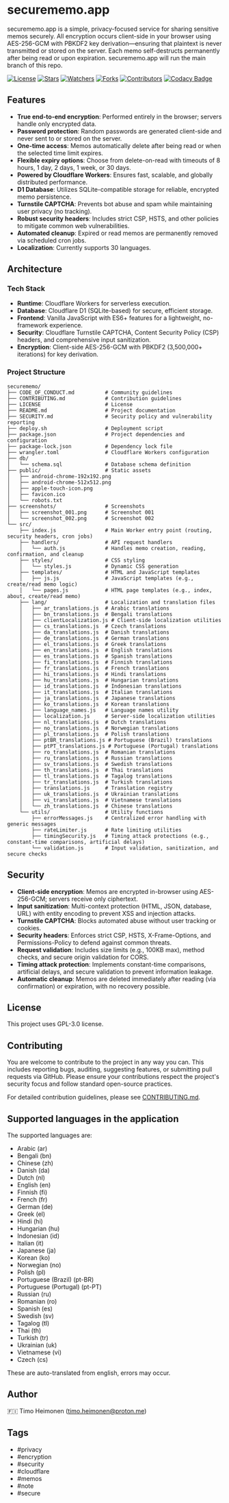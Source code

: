 # securememo.app

securememo.app is a simple, privacy-focused service for sharing sensitive memos securely. All encryption occurs client-side in your browser using AES-256-GCM with PBKDF2 key derivation—ensuring that plaintext is never transmitted or stored on the server. Each memo self-destructs permanently after being read or upon expiration.
securememo.app will run the main branch of this repo.

[![License](https://img.shields.io/github/license/timoheimonen/securememo.app)](https://github.com/timoheimonen/securememo.app/blob/main/LICENSE)
[![Stars](https://img.shields.io/github/stars/timoheimonen/securememo.app)](https://github.com/timoheimonen/securememo.app/stargazers)
[![Watchers](https://img.shields.io/github/watchers/timoheimonen/securememo.app)](https://github.com/timoheimonen/securememo.app/watchers)
[![Forks](https://img.shields.io/github/forks/timoheimonen/securememo.app)](https://github.com/timoheimonen/securememo.app/network/members)
[![Contributors](https://img.shields.io/github/contributors/timoheimonen/securememo.app)](https://github.com/timoheimonen/securememo.app/graphs/contributors)
[![Codacy Badge](https://app.codacy.com/project/badge/Grade/5a670d56d40e4774a3166ccabb290952)](https://app.codacy.com/gh/timoheimonen/securememo.app/dashboard?utm_source=gh&utm_medium=referral&utm_content=&utm_campaign=Badge_grade)

## Features

- **True end-to-end encryption**: Performed entirely in the browser; servers handle only encrypted data.
- **Password protection**: Random passwords are generated client-side and never sent to or stored on the server.
- **One-time access**: Memos automatically delete after being read or when the selected time limit expires.
- **Flexible expiry options**: Choose from delete-on-read with timeouts of 8 hours, 1 day, 2 days, 1 week, or 30 days.
- **Powered by Cloudflare Workers**: Ensures fast, scalable, and globally distributed performance.
- **D1 Database**: Utilizes SQLite-compatible storage for reliable, encrypted memo persistence.
- **Turnstile CAPTCHA**: Prevents bot abuse and spam while maintaining user privacy (no tracking).
- **Robust security headers**: Includes strict CSP, HSTS, and other policies to mitigate common web vulnerabilities.
- **Automated cleanup**: Expired or read memos are permanently removed via scheduled cron jobs.
- **Localization**: Currently supports 30 languages.



## Architecture

### Tech Stack

- **Runtime**: Cloudflare Workers for serverless execution.
- **Database**: Cloudflare D1 (SQLite-based) for secure, efficient storage.
- **Frontend**: Vanilla JavaScript with ES6+ features for a lightweight, no-framework experience.
- **Security**: Cloudflare Turnstile CAPTCHA, Content Security Policy (CSP) headers, and comprehensive input sanitization.
- **Encryption**: Client-side AES-256-GCM with PBKDF2 (3,500,000+ iterations) for key derivation.

### Project Structure

```
securememo/
├── CODE_OF_CONDUCT.md          # Community guidelines
├── CONTRIBUTING.md             # Contribution guidelines
├── LICENSE                     # License
├── README.md                   # Project documentation
├── SECURITY.md                 # Security policy and vulnerability reporting
├── deploy.sh                   # Deployment script
├── package.json                # Project dependencies and configuration
├── package-lock.json           # Dependency lock file
├── wrangler.toml               # Cloudflare Workers configuration
├── db/
│   └── schema.sql              # Database schema definition
├── public/                     # Static assets
│   ├── android-chrome-192x192.png
│   ├── android-chrome-512x512.png
│   ├── apple-touch-icon.png
│   ├── favicon.ico
│   └── robots.txt
├── screenshots/                # Screenshots
│   ├── screenshot_001.png      # Screenshot 001
│   └── screenshot_002.png      # Screenshot 002
└── src/
    ├── index.js                # Main Worker entry point (routing, security headers, cron jobs)
    ├── handlers/               # API request handlers
    │   └── auth.js             # Handles memo creation, reading, confirmation, and cleanup
    ├── styles/                 # CSS styling
    │   └── styles.js           # Dynamic CSS generation
    ├── templates/              # HTML and JavaScript templates
    │   ├── js.js               # JavaScript templates (e.g., create/read memo logic)
    │   └── pages.js            # HTML page templates (e.g., index, about, create/read memo)
    ├── lang/                   # Localization and translation files
    │   ├── ar_translations.js  # Arabic translations
    │   ├── bn_translations.js  # Bengali translations
    │   ├── clientLocalization.js # Client-side localization utilities
    │   ├── cs_translations.js  # Czech translations
    │   ├── da_translations.js  # Danish translations
    │   ├── de_translations.js  # German translations
    │   ├── el_translations.js  # Greek translations
    │   ├── en_translations.js  # English translations
    │   ├── es_translations.js  # Spanish translations
    │   ├── fi_translations.js  # Finnish translations
    │   ├── fr_translations.js  # French translations
    │   ├── hi_translations.js  # Hindi translations
    │   ├── hu_translations.js  # Hungarian translations
    │   ├── id_translations.js  # Indonesian translations
    │   ├── it_translations.js  # Italian translations
    │   ├── ja_translations.js  # Japanese translations
    │   ├── ko_translations.js  # Korean translations
    │   ├── language_names.js   # Language names utility
    │   ├── localization.js     # Server-side localization utilities
    │   ├── nl_translations.js  # Dutch translations
    │   ├── no_translations.js  # Norwegian translations
    │   ├── pl_translations.js  # Polish translations
    │   ├── ptBR_translations.js # Portuguese (Brazil) translations
    │   ├── ptPT_translations.js # Portuguese (Portugal) translations
    │   ├── ro_translations.js  # Romanian translations
    │   ├── ru_translations.js  # Russian translations
    │   ├── sv_translations.js  # Swedish translations
    │   ├── th_translations.js  # Thai translations
    │   ├── tl_translations.js  # Tagalog translations
    │   ├── tr_translations.js  # Turkish translations
    │   ├── translations.js     # Translation registry
    │   ├── uk_translations.js  # Ukrainian translations
    │   ├── vi_translations.js  # Vietnamese translations
    │   └── zh_translations.js  # Chinese translations
    └── utils/                  # Utility functions
        ├── errorMessages.js    # Centralized error handling with generic messages
        ├── rateLimiter.js      # Rate limiting utilities
        ├── timingSecurity.js   # Timing attack protections (e.g., constant-time comparisons, artificial delays)
        └── validation.js       # Input validation, sanitization, and secure checks
```

## Security

- **Client-side encryption**: Memos are encrypted in-browser using AES-256-GCM; servers receive only ciphertext.
- **Input sanitization**: Multi-context protection (HTML, JSON, database, URL) with entity encoding to prevent XSS and injection attacks.
- **Turnstile CAPTCHA**: Blocks automated abuse without user tracking or cookies.
- **Security headers**: Enforces strict CSP, HSTS, X-Frame-Options, and Permissions-Policy to defend against common threats.
- **Request validation**: Includes size limits (e.g., 100KB max), method checks, and secure origin validation for CORS.
- **Timing attack protection**: Implements constant-time comparisons, artificial delays, and secure validation to prevent information leakage.
- **Automatic cleanup**: Memos are deleted immediately after reading (via confirmation) or expiration, with no recovery possible.

## License

This project uses GPL-3.0 license.

## Contributing
You are welcome to contribute to the project in any way you can. This includes reporting bugs, auditing, suggesting features, or submitting pull requests via GitHub. Please ensure your contributions respect the project's security focus and follow standard open-source practices.

For detailed contribution guidelines, please see [CONTRIBUTING.md](CONTRIBUTING.md).

## Supported languages in the application
The supported languages are:  
 - Arabic (ar)
 - Bengali (bn)
 - Chinese (zh)
 - Danish (da)
 - Dutch (nl)
 - English (en)  
 - Finnish (fi)
 - French (fr)
 - German (de)
 - Greek (el)
 - Hindi (hi)
 - Hungarian (hu)
 - Indonesian (id)
 - Italian (it)
 - Japanese (ja)
 - Korean (ko)
 - Norwegian (no)
 - Polish (pl)
 - Portuguese (Brazil) (pt-BR)
 - Portuguese (Portugal) (pt-PT)
 - Russian (ru)
 - Romanian (ro)
 - Spanish (es)
 - Swedish (sv)
 - Tagalog (tl)
 - Thai (th)
 - Turkish (tr)
 - Ukrainian (uk)
 - Vietnamese (vi)
 - Czech (cs)

These are auto-translated from english, errors may occur.

## Author

🇫🇮 Timo Heimonen (timo.heimonen@proton.me) 

## Tags

- #privacy
- #encryption
- #security
- #cloudflare
- #memos
- #note
- #secure